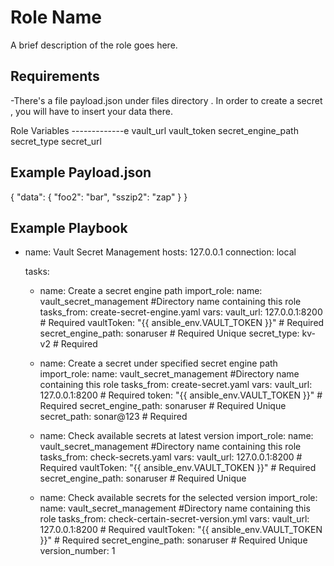 Role Name
=========

A brief description of the role goes here.

Requirements
------------

-There's a file payload.json under files directory . In order to create a secret , you will have to insert your data there.

Role Variables
-------------e
 vault_url
 vault_token
 secret_engine_path
 secret_type
 secret_url

Example Payload.json
--------------------
{
  "data": {
    "foo2": "bar",
    "sszip2": "zap"
  }
}



Example Playbook
----------------
- name: Vault Secret Management
  hosts: 127.0.0.1
  connection: local

  tasks:
   - name: Create a secret engine path
     import_role:
        name: vault_secret_management #Directory name containing this role
        tasks_from: create-secret-engine.yaml
     vars:
        vault_url: 127.0.0.1:8200   # Required
        vaultToken: "{{ ansible_env.VAULT_TOKEN }}"  # Required
        secret_engine_path: sonaruser  # Required Unique
        secret_type: kv-v2  # Required


   - name: Create a secret under specified secret engine path
     import_role:
        name: vault_secret_management #Directory name containing this role
        tasks_from: create-secret.yaml
     vars:
        vault_url: 127.0.0.1:8200   # Required
        token: "{{ ansible_env.VAULT_TOKEN }}"  # Required
        secret_engine_path: sonaruser  # Required Unique
        secret_path: sonar@123   # Required

   - name: Check available secrets at latest version 
     import_role:
        name: vault_secret_management #Directory name containing this role
        tasks_from: check-secrets.yaml
     vars:
        vault_url: 127.0.0.1:8200   # Required
        vaultToken: "{{ ansible_env.VAULT_TOKEN }}"  # Required
        secret_engine_path: sonaruser  # Required Unique

   - name: Check available secrets for the selected version
     import_role:
        name: vault_secret_management #Directory name containing this role
        tasks_from: check-certain-secret-version.yml
     vars:
        vault_url: 127.0.0.1:8200   # Required
        vaultToken: "{{ ansible_env.VAULT_TOKEN }}"  # Required
        secret_engine_path: sonaruser  # Required Unique
        version_number: 1


